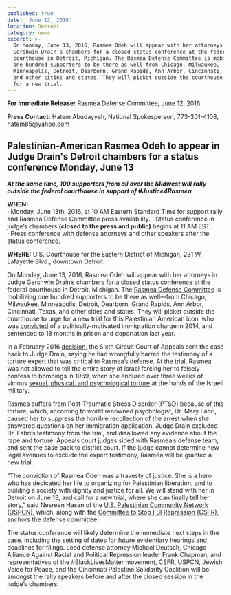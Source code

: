 ```yaml
---
published: true
date: 'June 12, 2016'
location: Detroit
category: news
excerpt: >-
  On Monday, June 13, 2016, Rasmea Odeh will appear with her attorneys in Judge
  Gershwin Drain’s chambers for a closed status conference at the federal
  courthouse in Detroit, Michigan. The Rasmea Defense Committee is mobilizing
  one hundred supporters to be there as well—from Chicago, Milwaukee,
  Minneapolis, Detroit, Dearborn, Grand Rapids, Ann Arbor, Cincinnati, Texas,
  and other cities and states. They will picket outside the courthouse to urge
  for a new trial.
---
```

**For Immediate Release:** Rasmea Defense Committee, June 12, 2016

**Press Contact:** Hatem Abudayyeh, National Spokesperson, 773-301-4108, [hatem85@yahoo.com](mailto:hatem85@yahoo.com)
 
## Palestinian-American Rasmea Odeh to appear in Judge Drain's Detroit chambers for a status conference Monday, June 13
**_At the same time, 100 supporters from all over the Midwest will rally outside the federal courthouse in support of #Justice4Rasmea_**

**WHEN:**
<br>· Monday, June 13th, 2016, at 10 AM Eastern Standard Time for support rally and Rasmea Defense Committee press availability. 
· Status conference in judge’s chambers **(closed to the press and public)** begins at 11 AM EST.  
· Press conference with defense attorneys and other speakers after the status conference.

**WHERE:** U.S. Courthouse for the Eastern District of Michigan, 231 W. Lafayette Blvd., downtown Detroit
 
On Monday, June 13, 2016, Rasmea Odeh will appear with her attorneys in Judge Gershwin Drain’s chambers for a closed status conference at the federal courthouse in Detroit, Michigan. The [Rasmea Defense Committee](http://justice4rasmea.org/defense-committee/) is mobilizing one hundred supporters to be there as well—from Chicago, Milwaukee, Minneapolis, Detroit, Dearborn, Grand Rapids, Ann Arbor, Cincinnati, Texas, and other cities and states.  They will picket outside the courthouse to urge for a new trial for this Palestinian American icon, who was [convicted](http://justice4rasmea.org/news/2014/11/10/rasmea-found-guilty/) of a politically-motivated immigration charge in 2014, and sentenced to 18 months in prison and deportation last year.

In a February 2016 [decision](http://justice4rasmea.org/news/2016/02/26/Rasmea-Defense-Committee-celebrating-today-planning-next-steps/), the Sixth Circuit Court of Appeals sent the case back to Judge Drain, saying he had wrongfully barred the testimony of a torture expert that was critical to Rasmea’s defense. At the trial, Rasmea was not allowed to tell the entire story of Israel forcing her to falsely confess to bombings in 1969, when she endured over three weeks of vicious [sexual, physical, and psychological torture](http://www.truth-out.org/news/item/25910-tortured-and-raped-by-israel-persecuted-by-the-united-states) at the hands of the Israeli military.

Rasmea suffers from Post-Traumatic Stress Disorder (PTSD) because of this torture, which, according to world renowned psychologist, Dr. Mary Fabri, caused her to suppress the horrible recollection of the arrest when she answered questions on her immigration application. Judge Drain excluded Dr. Fabri’s testimony from the trial, and disallowed any evidence about the rape and torture. Appeals court judges sided with Rasmea’s defense team, and sent the case back to district court. If the judge cannot determine new legal avenues to exclude the expert testimony, Rasmea will be granted a new trial.

“The conviction of Rasmea Odeh was a travesty of justice. She is a hero who has dedicated her life to organizing for Palestinian liberation, and to building a society with dignity and justice for all. We will stand with her in Detroit on June 13, and call for a new trial, where she can finally tell her story,” said Nesreen Hasan of the [U.S. Palestinian Community Network (USPCN)](http://www.uspcn.org/), which, along with the [Committee to Stop FBI Repression (CSFR)](http://www.stopfbi.net/), anchors the defense committee.
 
The status conference will likely determine the immediate next steps in the case, including the setting of dates for future evidentiary hearings and deadlines for filings.  Lead defense attorney Michael Deutsch, Chicago Alliance Against Racist and Political Repression leader Frank Chapman, and representatives of the #BlackLivesMatter movement, CSFR, USPCN, Jewish Voice for Peace, and the Cincinnati Palestine Solidarity Coalition will be amongst the rally speakers before and after the closed session in the judge’s chambers.
